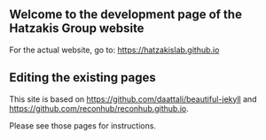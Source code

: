 ## Welcome to the development page of the Hatzakis Group website

For the actual website, go to: https://hatzakislab.github.io

## Editing the existing pages

This site is based on https://github.com/daattali/beautiful-jekyll and https://github.com/reconhub/reconhub.github.io.

Please see those pages for instructions.
